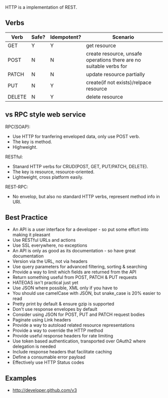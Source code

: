 HTTP is a implementation of REST.

## Verbs

Verb | Safe? | Idempotent? | Scenario |
-----| ---- | ---------- | -------- |
GET | Y | Y | get resource |
POST | N | N | create resource, unsafe operations there are no suitable verbs for |
PATCH | N | N | update resource partially |
PUT | N | Y | create(if not exists)/relpace resource |
DELETE | N | Y | delete resource |

## vs RPC style web service

RPC(SOAP):

- Use HTTP for tranfering enveloped data, only use POST verb.
- The key is method.
- Highweight.

RESTful:

- Stanard HTTP verbs for CRUD(POST, GET, PUT/PATCH, DELETE).
- The key is resource, resource-oriented.
- Lightweight, cross platform easily.

REST-RPC:

- No envelop, but also no standard HTTP verbs, represent method info in URI.

## Best Practice

- An API is a user interface for a developer - so put some effort into making it pleasant
- Use RESTful URLs and actions
- Use SSL everywhere, no exceptions
- An API is only as good as its documentation - so have great documentation
- Version via the URL, not via headers
- Use query parameters for advanced filtering, sorting & searching
- Provide a way to limit which fields are returned from the API
- Return something useful from POST, PATCH & PUT requests
- HATEOAS isn't practical just yet
- Use JSON where possible, XML only if you have to
- You should use camelCase with JSON, but snake_case is 20% easier to read
- Pretty print by default & ensure gzip is supported
- Don't use response envelopes by default
- Consider using JSON for POST, PUT and PATCH request bodies
- Paginate using Link headers
- Provide a way to autoload related resource representations
- Provide a way to override the HTTP method
- Provide useful response headers for rate limiting
- Use token based authentication, transported over OAuth2 where delegation is needed
- Include response headers that facilitate caching
- Define a consumable error payload
- Effectively use HTTP Status codes

## Examples

- http://developer.github.com/v3
